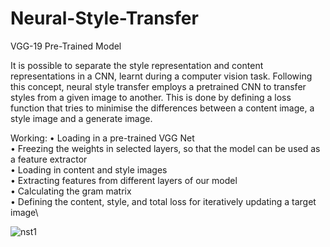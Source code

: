 # Neural-Style-Transfer

VGG-19 Pre-Trained Model

It is possible to separate the style representation and content representations in a CNN, learnt during a computer vision task. Following this concept, neural style transfer employs a pretrained CNN to transfer styles from a given image to another. This is done by defining a loss function that tries to minimise the differences between a content image, a style image and a generate image.

Working:
•	Loading in a pre-trained VGG Net\
•	Freezing the weights in selected layers, so that the model can be used as a feature extractor\
•	Loading in content and style images\
•	Extracting features from different layers of our model\
•	Calculating the gram matrix\
•	Defining the content, style, and total loss for iteratively updating a target image\

![nst1](https://user-images.githubusercontent.com/47984097/128694170-04d697cd-11cf-48ee-bb4f-f9ac77c81c38.png)

